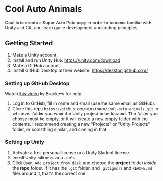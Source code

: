 # Cool Auto Animals

Goal is to create a Super Auto Pets copy in order to become familiar with Unity and C#, and learn game development and coding principles.

## Getting Started

1. Make a Unity account.
2. Install and run Unity Hub: https://unity.com/download
4. Make a GitHub account.
5. Install GitHub Desktop at their website: https://desktop.github.com/

### Setting up GitHub Desktop

Watch [this video][1] by Brackeys for help.

1. Log in to GitHub, fill in name and email (use the same email as GitHub).
2. Clone this repo `https://github.com/winstonco/cool-auto-animals.git` in whatever folder you want the Unity project to be located. The folder you choose must be empty, or it will create a new empty folder with the contents. I recommend creating a new "Projects" or "Unity Projects" folder, or something similar, and cloning in that.

### Setting up Unity

1. Activate a free personal license or a Unity Student license.
2. Install Unity editor `2020.3.30f1`.
3. Click `Open`, `Add project from disk`, and choose the **project** folder *inside* the **repo** folder. If it has the `.git` folder, and `.gitignore` and `README.md` files around it, that's the correct one.

[1]: https://www.youtube.com/watch?v=qpXxcvS-g3g "How to use GitHub with Unity"
